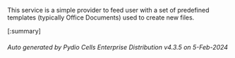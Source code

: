 






This service is a simple provider to feed user with a set of predefined templates (typically Office Documents) used to create new files.

[:summary]

###### Auto generated by Pydio Cells Enterprise Distribution v4.3.5 on 5-Feb-2024

